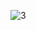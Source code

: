 ![3](https://user-images.githubusercontent.com/39053503/121045975-8f7d4f80-c7be-11eb-81c1-72497b52da71.PNG)


